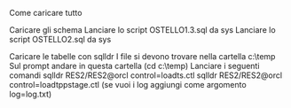 Come caricare tutto

Caricare gli schema
	Lanciare lo script OSTELLO1.3.sql da sys
	Lanciare lo script OSTELLO2.sql da sys

Caricare le tabelle con sqlldr
	I file si devono trovare nella cartella c:\temp
	Sul prompt andare in questa cartella (cd c:\temp)
	Lanciare i seguenti comandi
		sqlldr RES2/RES2@orcl control=loadts.ctl
		sqlldr RES2/RES2@orcl control=loadtppstage.ctl
		(se vuoi i log aggiungi come argomento log=log.txt)